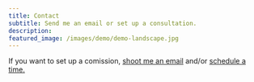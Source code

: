 ```yaml
---
title: Contact
subtitle: Send me an email or set up a consultation.
description: 
featured_image: /images/demo/demo-landscape.jpg
---
```


If you want to set up a comission, <a href="mailto:prospectkeys@gmail.com">shoot me an email</a> and/or <a href="https://doodle.com/bp/benjaminshapiro/prospect-keys-keyboard-consultations"> schedule a time. </a> 

<!-- {% include contact-form.html %} -->

<!-- We've made a contact form that you can use with [Formspree](https://formspree.io/create/jekyllthemes) to handle up to 50 submissions per month for free. You could also easily switch out the end-point to use another contact form service. -->